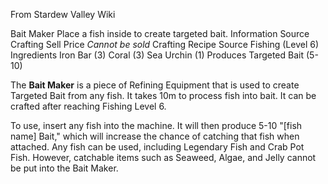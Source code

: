 From Stardew Valley Wiki

Bait Maker Place a fish inside to create targeted bait. Information Source Crafting Sell Price *Cannot be sold* Crafting Recipe Source Fishing (Level 6) Ingredients Iron Bar (3) Coral (3) Sea Urchin (1) Produces Targeted Bait (5-10)

The **Bait Maker** is a piece of Refining Equipment that is used to create Targeted Bait from any fish. It takes 10m to process fish into bait. It can be crafted after reaching Fishing Level 6.

To use, insert any fish into the machine. It will then produce 5-10 "\[fish name] Bait," which will increase the chance of catching that fish when attached. Any fish can be used, including Legendary Fish and Crab Pot Fish. However, catchable items such as Seaweed, Algae, and Jelly cannot be put into the Bait Maker.